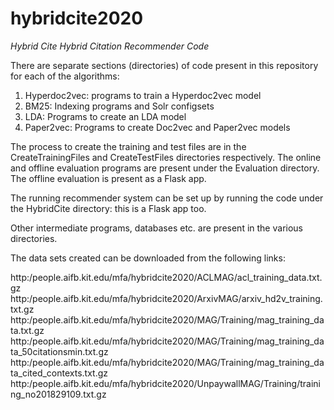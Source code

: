 # hybridcite2020
*Hybrid Cite Hybrid Citation Recommender Code*

There are separate sections (directories) of code present in this repository for each of the algorithms:
1. Hyperdoc2vec: programs to train a Hyperdoc2vec model
2. BM25: Indexing programs and Solr configsets
3. LDA: Programs to create an LDA model
4. Paper2vec: Programs to create Doc2vec and Paper2vec models

The process to create the training and test files are in the CreateTrainingFiles and CreateTestFiles directories respectively.
The online and offline evaluation programs are present under the Evaluation directory. The offline evaluation is present as a Flask app.

The running recommender system can be set up by running the code under the HybridCite directory: this is a Flask app too.

Other intermediate programs, databases etc. are present in the various directories.

The data sets created can be downloaded from the following links:

http:/people.aifb.kit.edu/mfa/hybridcite2020/ACLMAG/acl_training_data.txt.gz
http:/people.aifb.kit.edu/mfa/hybridcite2020/ArxivMAG/arxiv_hd2v_training.txt.gz
http:/people.aifb.kit.edu/mfa/hybridcite2020/MAG/Training/mag_training_data.txt.gz
http:/people.aifb.kit.edu/mfa/hybridcite2020/MAG/Training/mag_training_data_50citationsmin.txt.gz
http:/people.aifb.kit.edu/mfa/hybridcite2020/MAG/Training/mag_training_data_cited_contexts.txt.gz
http:/people.aifb.kit.edu/mfa/hybridcite2020/UnpaywallMAG/Training/training_no201829109.txt.gz

